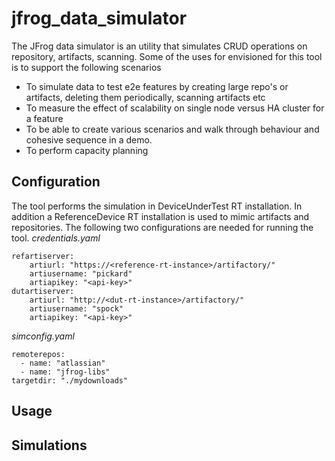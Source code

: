# jfrog_data_simulator
The JFrog data simulator is an utility that simulates CRUD operations on repository, artifacts, scanning. Some of the uses for envisioned for this tool is to support the following scenarios
* To simulate data to test e2e features by creating large repo's or artifacts, deleting them periodically, scanning artifacts etc
* To measure the effect of scalability on single node versus HA cluster for a feature
* To be able to create various scenarios and walk through behaviour and cohesive sequence in a demo.
* To perform capacity planning

## Configuration
The tool performs the simulation in DeviceUnderTest RT installation. In addition a ReferenceDevice RT installation is used to mimic artifacts and repositories. The following two configurations are needed for running the tool.
*credentials.yaml*
```
refartiserver:
    artiurl: "https://<reference-rt-instance>/artifactory/"
    artiusername: "pickard"
    artiapikey: "<api-key>"
dutartiserver:
    artiurl: "http://<dut-rt-instance>/artifactory/"
    artiusername: "spock"
    artiapikey: "<api-key>"
```

*simconfig.yaml*
```
remoterepos:
  - name: "atlassian"
  - name: "jfrog-libs"
targetdir: "./mydownloads"
```

## Usage

## Simulations
